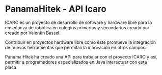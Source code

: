 PanamaHitek - API Icaro
======================
ICARO es un proyecto de desarrollo de software y hardware libre para la enseñanza de robótica en colegios primarios y secundarios creado por creado por Valentin Bassel.

Contribuir en proyectos hardware libre como éste promueve la integración de nuevos herramientas que permitan la innovación en otros campos. 

Panama Hitek ha creado una API para trabajar con el proyecto ICARO y así, permitir a programadores especializados en Java interactuar con esta placa.

